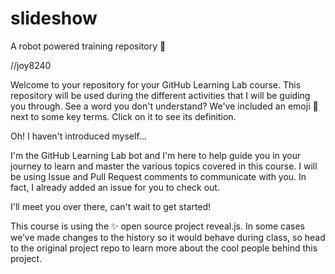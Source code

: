 # slideshow
A robot powered training repository 🤖

//joy8240


Welcome to your repository for your GitHub Learning Lab course. This repository will be used during the different activities that I will be guiding you through. See a word you don't understand? We've included an emoji 📖 next to some key terms. Click on it to see its definition.

Oh! I haven't introduced myself...

I'm the GitHub Learning Lab bot and I'm here to help guide you in your journey to learn and master the various topics covered in this course. I will be using Issue and Pull Request comments to communicate with you. In fact, I already added an issue for you to check out.

I'll meet you over there, can't wait to get started!

This course is using the ✨ open source project reveal.js. In some cases we’ve made changes to the history so it would behave during class, so head to the original project repo to learn more about the cool people behind this project.
